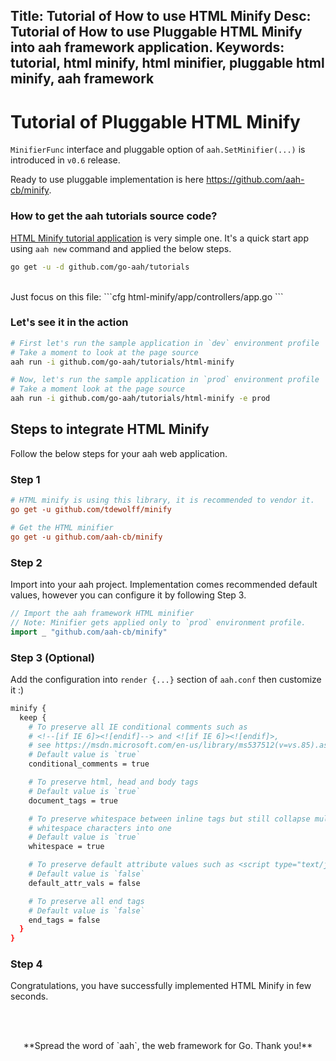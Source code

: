 Title: Tutorial of How to use HTML Minify
Desc: Tutorial of How to use Pluggable HTML Minify into aah framework application.
Keywords: tutorial, html minify, html minifier, pluggable html minify, aah framework
---
# Tutorial of Pluggable HTML Minify

`MinifierFunc` interface and pluggable option of `aah.SetMinifier(...)` is introduced in `v0.6` release.

Ready to use pluggable implementation is here https://github.com/aah-cb/minify.

### How to get the aah tutorials source code?
[HTML Minify tutorial application](https://github.com/go-aah/tutorials/tree/master/html-minify) is very simple one. It's a quick start app using `aah new` command and applied the below steps.

```bash
go get -u -d github.com/go-aah/tutorials
```

<br>
Just focus on this file:
```cfg
  html-minify/app/controllers/app.go
```

### Let's see it in the action

```bash
# First let's run the sample application in `dev` environment profile
# Take a moment to look at the page source
aah run -i github.com/go-aah/tutorials/html-minify

# Now, let's run the sample application in `prod` environment profile
# Take a moment look at the page source
aah run -i github.com/go-aah/tutorials/html-minify -e prod
```

## Steps to integrate HTML Minify
Follow the below steps for your aah web application.

### Step 1

```cfg
# HTML minify is using this library, it is recommended to vendor it.
go get -u github.com/tdewolff/minify

# Get the HTML minifier
go get -u github.com/aah-cb/minify
```

### Step 2

Import into your aah project. Implementation comes recommended default values, however you can configure it by following Step 3.

```go
// Import the aah framework HTML minifier
// Note: Minifier gets applied only to `prod` environment profile.
import _ "github.com/aah-cb/minify"
```

### Step 3 (Optional)

Add the configuration into `render {...}` section of `aah.conf` then customize it :)

```bash
minify {
  keep {
    # To preserve all IE conditional comments such as
    # <!--[if IE 6]><![endif]--> and <![if IE 6]><![endif]>,
    # see https://msdn.microsoft.com/en-us/library/ms537512(v=vs.85).aspx#syntax
    # Default value is `true`
    conditional_comments = true

    # To preserve html, head and body tags
    # Default value is `true`
    document_tags = true

    # To preserve whitespace between inline tags but still collapse multiple
    # whitespace characters into one
    # Default value is `true`
    whitespace = true

    # To preserve default attribute values such as <script type="text/javascript">
    # Default value is `false`
    default_attr_vals = false

    # To preserve all end tags
    # Default value is `false`
    end_tags = false
  }
}
```

### Step 4

Congratulations, you have successfully implemented HTML Minify in few seconds.

<br><br>
<center>**Spread the word of `aah`, the web framework for Go. Thank you!**</center>
